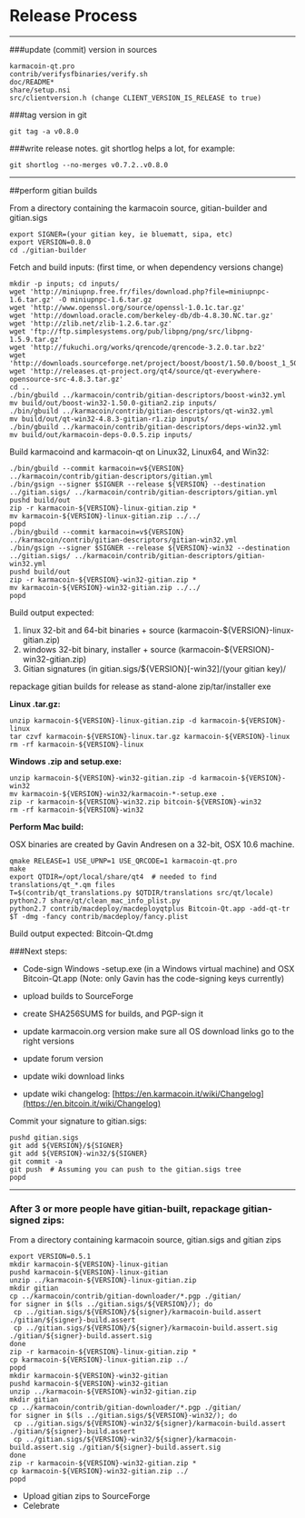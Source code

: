 Release Process
====================

* * *

###update (commit) version in sources


	karmacoin-qt.pro
	contrib/verifysfbinaries/verify.sh
	doc/README*
	share/setup.nsi
	src/clientversion.h (change CLIENT_VERSION_IS_RELEASE to true)

###tag version in git

	git tag -a v0.8.0

###write release notes. git shortlog helps a lot, for example:

	git shortlog --no-merges v0.7.2..v0.8.0

* * *

##perform gitian builds

 From a directory containing the karmacoin source, gitian-builder and gitian.sigs
  
	export SIGNER=(your gitian key, ie bluematt, sipa, etc)
	export VERSION=0.8.0
	cd ./gitian-builder

 Fetch and build inputs: (first time, or when dependency versions change)

	mkdir -p inputs; cd inputs/
	wget 'http://miniupnp.free.fr/files/download.php?file=miniupnpc-1.6.tar.gz' -O miniupnpc-1.6.tar.gz
	wget 'http://www.openssl.org/source/openssl-1.0.1c.tar.gz'
	wget 'http://download.oracle.com/berkeley-db/db-4.8.30.NC.tar.gz'
	wget 'http://zlib.net/zlib-1.2.6.tar.gz'
	wget 'ftp://ftp.simplesystems.org/pub/libpng/png/src/libpng-1.5.9.tar.gz'
	wget 'http://fukuchi.org/works/qrencode/qrencode-3.2.0.tar.bz2'
	wget 'http://downloads.sourceforge.net/project/boost/boost/1.50.0/boost_1_50_0.tar.bz2'
	wget 'http://releases.qt-project.org/qt4/source/qt-everywhere-opensource-src-4.8.3.tar.gz'
	cd ..
	./bin/gbuild ../karmacoin/contrib/gitian-descriptors/boost-win32.yml
	mv build/out/boost-win32-1.50.0-gitian2.zip inputs/
	./bin/gbuild ../karmacoin/contrib/gitian-descriptors/qt-win32.yml
	mv build/out/qt-win32-4.8.3-gitian-r1.zip inputs/
	./bin/gbuild ../karmacoin/contrib/gitian-descriptors/deps-win32.yml
	mv build/out/karmacoin-deps-0.0.5.zip inputs/

 Build karmacoind and karmacoin-qt on Linux32, Linux64, and Win32:
  
	./bin/gbuild --commit karmacoin=v${VERSION} ../karmacoin/contrib/gitian-descriptors/gitian.yml
	./bin/gsign --signer $SIGNER --release ${VERSION} --destination ../gitian.sigs/ ../karmacoin/contrib/gitian-descriptors/gitian.yml
	pushd build/out
	zip -r karmacoin-${VERSION}-linux-gitian.zip *
	mv karmacoin-${VERSION}-linux-gitian.zip ../../
	popd
	./bin/gbuild --commit karmacoin=v${VERSION} ../karmacoin/contrib/gitian-descriptors/gitian-win32.yml
	./bin/gsign --signer $SIGNER --release ${VERSION}-win32 --destination ../gitian.sigs/ ../karmacoin/contrib/gitian-descriptors/gitian-win32.yml
	pushd build/out
	zip -r karmacoin-${VERSION}-win32-gitian.zip *
	mv karmacoin-${VERSION}-win32-gitian.zip ../../
	popd

  Build output expected:

  1. linux 32-bit and 64-bit binaries + source (karmacoin-${VERSION}-linux-gitian.zip)
  2. windows 32-bit binary, installer + source (karmacoin-${VERSION}-win32-gitian.zip)
  3. Gitian signatures (in gitian.sigs/${VERSION}[-win32]/(your gitian key)/

repackage gitian builds for release as stand-alone zip/tar/installer exe

**Linux .tar.gz:**

	unzip karmacoin-${VERSION}-linux-gitian.zip -d karmacoin-${VERSION}-linux
	tar czvf karmacoin-${VERSION}-linux.tar.gz karmacoin-${VERSION}-linux
	rm -rf karmacoin-${VERSION}-linux

**Windows .zip and setup.exe:**

	unzip karmacoin-${VERSION}-win32-gitian.zip -d karmacoin-${VERSION}-win32
	mv karmacoin-${VERSION}-win32/karmacoin-*-setup.exe .
	zip -r karmacoin-${VERSION}-win32.zip bitcoin-${VERSION}-win32
	rm -rf karmacoin-${VERSION}-win32

**Perform Mac build:**

  OSX binaries are created by Gavin Andresen on a 32-bit, OSX 10.6 machine.

	qmake RELEASE=1 USE_UPNP=1 USE_QRCODE=1 karmacoin-qt.pro
	make
	export QTDIR=/opt/local/share/qt4  # needed to find translations/qt_*.qm files
	T=$(contrib/qt_translations.py $QTDIR/translations src/qt/locale)
	python2.7 share/qt/clean_mac_info_plist.py
	python2.7 contrib/macdeploy/macdeployqtplus Bitcoin-Qt.app -add-qt-tr $T -dmg -fancy contrib/macdeploy/fancy.plist

 Build output expected: Bitcoin-Qt.dmg

###Next steps:

* Code-sign Windows -setup.exe (in a Windows virtual machine) and
  OSX Bitcoin-Qt.app (Note: only Gavin has the code-signing keys currently)

* upload builds to SourceForge

* create SHA256SUMS for builds, and PGP-sign it

* update karmacoin.org version
  make sure all OS download links go to the right versions

* update forum version

* update wiki download links

* update wiki changelog: [https://en.karmacoin.it/wiki/Changelog](https://en.bitcoin.it/wiki/Changelog)

Commit your signature to gitian.sigs:

	pushd gitian.sigs
	git add ${VERSION}/${SIGNER}
	git add ${VERSION}-win32/${SIGNER}
	git commit -a
	git push  # Assuming you can push to the gitian.sigs tree
	popd

-------------------------------------------------------------------------

### After 3 or more people have gitian-built, repackage gitian-signed zips:

From a directory containing karmacoin source, gitian.sigs and gitian zips

	export VERSION=0.5.1
	mkdir karmacoin-${VERSION}-linux-gitian
	pushd karmacoin-${VERSION}-linux-gitian
	unzip ../karmacoin-${VERSION}-linux-gitian.zip
	mkdir gitian
	cp ../karmacoin/contrib/gitian-downloader/*.pgp ./gitian/
	for signer in $(ls ../gitian.sigs/${VERSION}/); do
	 cp ../gitian.sigs/${VERSION}/${signer}/karmacoin-build.assert ./gitian/${signer}-build.assert
	 cp ../gitian.sigs/${VERSION}/${signer}/karmacoin-build.assert.sig ./gitian/${signer}-build.assert.sig
	done
	zip -r karmacoin-${VERSION}-linux-gitian.zip *
	cp karmacoin-${VERSION}-linux-gitian.zip ../
	popd
	mkdir karmacoin-${VERSION}-win32-gitian
	pushd karmacoin-${VERSION}-win32-gitian
	unzip ../karmacoin-${VERSION}-win32-gitian.zip
	mkdir gitian
	cp ../karmacoin/contrib/gitian-downloader/*.pgp ./gitian/
	for signer in $(ls ../gitian.sigs/${VERSION}-win32/); do
	 cp ../gitian.sigs/${VERSION}-win32/${signer}/karmacoin-build.assert ./gitian/${signer}-build.assert
	 cp ../gitian.sigs/${VERSION}-win32/${signer}/karmacoin-build.assert.sig ./gitian/${signer}-build.assert.sig
	done
	zip -r karmacoin-${VERSION}-win32-gitian.zip *
	cp karmacoin-${VERSION}-win32-gitian.zip ../
	popd

- Upload gitian zips to SourceForge
- Celebrate 
